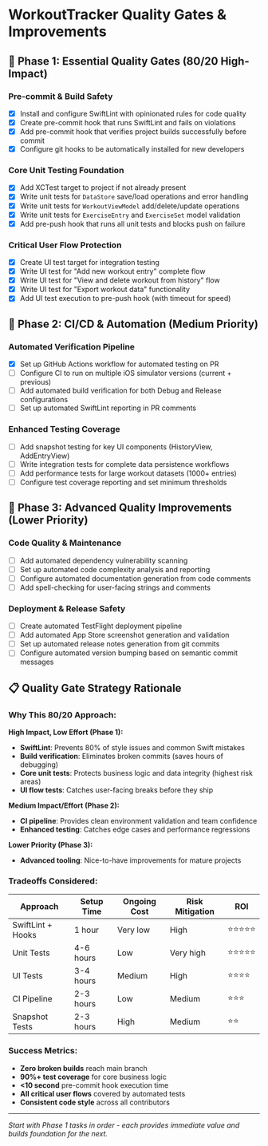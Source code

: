 # WorkoutTracker Quality Gates & Improvements

## 🎯 Phase 1: Essential Quality Gates (80/20 High-Impact)

### Pre-commit & Build Safety
- [x] Install and configure SwiftLint with opinionated rules for code quality
- [x] Create pre-commit hook that runs SwiftLint and fails on violations
- [x] Add pre-commit hook that verifies project builds successfully before commit
- [x] Configure git hooks to be automatically installed for new developers

### Core Unit Testing Foundation  
- [x] Add XCTest target to project if not already present
- [x] Write unit tests for `DataStore` save/load operations and error handling
- [x] Write unit tests for `WorkoutViewModel` add/delete/update operations
- [x] Write unit tests for `ExerciseEntry` and `ExerciseSet` model validation
- [x] Add pre-push hook that runs all unit tests and blocks push on failure

### Critical User Flow Protection
- [x] Create UI test target for integration testing
- [x] Write UI test for "Add new workout entry" complete flow
- [x] Write UI test for "View and delete workout from history" flow
- [x] Write UI test for "Export workout data" functionality
- [x] Add UI test execution to pre-push hook (with timeout for speed)

## 🚀 Phase 2: CI/CD & Automation (Medium Priority)

### Automated Verification Pipeline
- [x] Set up GitHub Actions workflow for automated testing on PR
- [ ] Configure CI to run on multiple iOS simulator versions (current + previous)
- [ ] Add automated build verification for both Debug and Release configurations
- [ ] Set up automated SwiftLint reporting in PR comments

### Enhanced Testing Coverage
- [ ] Add snapshot testing for key UI components (HistoryView, AddEntryView)
- [ ] Write integration tests for complete data persistence workflows
- [ ] Add performance tests for large workout datasets (1000+ entries)
- [ ] Configure test coverage reporting and set minimum thresholds

## 🔧 Phase 3: Advanced Quality Improvements (Lower Priority)

### Code Quality & Maintenance
- [ ] Add automated dependency vulnerability scanning
- [ ] Set up automated code complexity analysis and reporting
- [ ] Configure automated documentation generation from code comments
- [ ] Add spell-checking for user-facing strings and comments

### Deployment & Release Safety
- [ ] Create automated TestFlight deployment pipeline
- [ ] Add automated App Store screenshot generation and validation
- [ ] Set up automated release notes generation from git commits
- [ ] Configure automated version bumping based on semantic commit messages

## 📋 Quality Gate Strategy Rationale

### Why This 80/20 Approach:

**High Impact, Low Effort (Phase 1):**
- **SwiftLint**: Prevents 80% of style issues and common Swift mistakes
- **Build verification**: Eliminates broken commits (saves hours of debugging)
- **Core unit tests**: Protects business logic and data integrity (highest risk areas)
- **UI flow tests**: Catches user-facing breaks before they ship

**Medium Impact/Effort (Phase 2):**
- **CI pipeline**: Provides clean environment validation and team confidence
- **Enhanced testing**: Catches edge cases and performance regressions

**Lower Priority (Phase 3):**
- **Advanced tooling**: Nice-to-have improvements for mature projects

### Tradeoffs Considered:

| Approach | Setup Time | Ongoing Cost | Risk Mitigation | ROI |
|----------|------------|--------------|-----------------|-----|
| SwiftLint + Hooks | 1 hour | Very low | High | ⭐⭐⭐⭐⭐ |
| Unit Tests | 4-6 hours | Low | Very high | ⭐⭐⭐⭐⭐ |
| UI Tests | 3-4 hours | Medium | High | ⭐⭐⭐⭐ |
| CI Pipeline | 2-3 hours | Low | Medium | ⭐⭐⭐ |
| Snapshot Tests | 2-3 hours | High | Medium | ⭐⭐ |

### Success Metrics:
- **Zero broken builds** reach main branch
- **90%+ test coverage** for core business logic
- **<10 second** pre-commit hook execution time
- **All critical user flows** covered by automated tests
- **Consistent code style** across all contributors

---

*Start with Phase 1 tasks in order - each provides immediate value and builds foundation for the next.*